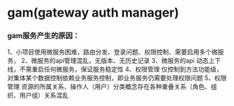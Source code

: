# gam(gateway auth manager)

### gam服务产生的原因：
1、小项目使用微服务困难，路由分发、登录问题、权限控制、需要启用多个微服务，
2、微服务的api管理混乱，无版本、无历史记录
3、微服务的api 动态上下线，不需重启任何微服务，保证服务稳定性
4、权限管理 仅控制到方法功能级，对集体某个数据控制依赖业务服务控制，即业务服务仍需要处理权限问题
5、权限管理 资源的所属关系、操作人（用户）分类概念存在各种重叠关系（角色、组织、用户组）关系混乱
